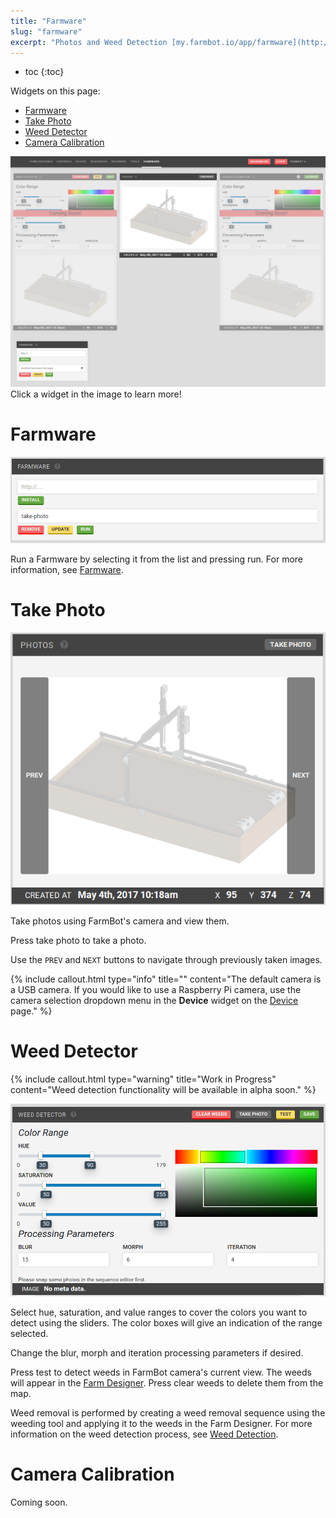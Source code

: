 ```yaml
---
title: "Farmware"
slug: "farmware"
excerpt: "Photos and Weed Detection [my.farmbot.io/app/farmware](http://my.farmbot.io/app/farmware)"
---
```


* toc
{:toc}

Widgets on this page:
 * [Farmware](#farmware)
 * [Take Photo](#take-photo)
 * [Weed Detector](#weed-detector)
 * [Camera Calibration](#camera-calibration)

<div class="nav-image">
  <img class="nav-image" src="farmware_page.png" alt="Device" />
  <a href="https://software.farmbot.io/docs/farmware#farmware" style="top: 80.07%; left: 1.84%; width: 22.73%; height: 17.63%;"></a>
  <a href="https://software.farmbot.io/docs/farmware#take-photo" style="top: 7.38%; left: 34.59%; width: 30.97%; height: 36.63%;"></a>
  <a href="https://software.farmbot.io/docs/farmware#weed-detector" style="top: 7.31%; left: 0.94%; width: 32.81%; height: 68.39%;"></a>
  <a href="https://software.farmbot.io/docs/farmware#camera-calibration" style="top: 7.31%; left: 66.35%; width: 32.97%; height: 68.39%;"></a>
</div>
<figcaption class="caption">Click a widget in the image to learn more!</figcaption>


# Farmware

![farmware.png](farmware.png)

Run a Farmware by selecting it from the list and pressing <span class="fb-button fb-green">run</span>. For more information, see [Farmware](../Additional-Information/farmware-dev.md).

# Take Photo

![photo_widget.png](photo_widget.png)

Take photos using FarmBot's camera and view them.

Press <span class="fb-button fb-gray">take photo</span> to take a photo.

Use the `PREV` and `NEXT` buttons to navigate through previously taken images.

{%
include callout.html
type="info"
title=""
content="The default camera is a USB camera. If you would like to use a Raspberry Pi camera, use the camera selection dropdown menu in the **Device** widget on the [Device](../Web-App/device.md#device-widget) page."
%}

# Weed Detector

{%
include callout.html
type="warning"
title="Work in Progress"
content="Weed detection functionality will be available in alpha soon."
%}



![weed_detection.png](weed_detection.png)

Select hue, saturation, and value ranges to cover the colors you want to detect using the sliders. The color boxes will give an indication of the range selected.

Change the blur, morph and iteration processing parameters if desired.

Press <span class="fb-button fb-yellow">test</span> to detect weeds in FarmBot camera's current view. The weeds will appear in the [Farm Designer](../Web-App/farm-designer.md). Press <span class="fb-button fb-red">clear weeds</span> to delete them from the map.

Weed removal is performed by creating a weed removal sequence using the weeding tool and applying it to the weeds in the Farm Designer. For more information on the weed detection process, see [Weed Detection](../Additional-Information/weed-detection.md).

# Camera Calibration

Coming soon.
